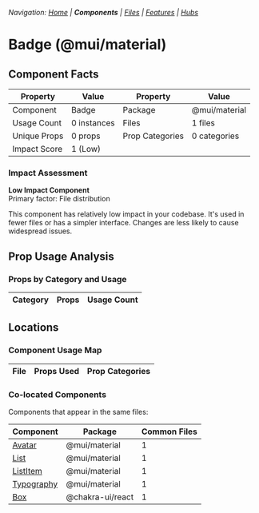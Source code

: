 
*Navigation: [Home](../../index.md) | **Components** | [Files](../../files.md) | [Features](../../features.md) | [Hubs](../../hubs.md)*



# Badge (@mui/material)

## Component Facts

| Property | Value | Property | Value |
|----------|-------|----------|-------|
| Component | Badge | Package | @mui/material |
| Usage Count | 0 instances | Files | 1 files |
| Unique Props | 0 props | Prop Categories | 0 categories |
| Impact Score | 1 (Low) | | |

### Impact Assessment

**Low Impact Component**  
Primary factor: File distribution

This component has relatively low impact in your codebase. It&#x27;s used in fewer files or has a simpler interface. Changes are less likely to cause widespread issues.

## Prop Usage Analysis

### Props by Category and Usage

| Category | Props | Usage Count |
|----------|-------|-------------|


## Locations

### Component Usage Map

| File | Props Used | Prop Categories |
|------|------------|----------------|

### Co-located Components
Components that appear in the same files:

| Component | Package | Common Files |
|-----------|---------|--------------|
| [Avatar](../@mui_material/Avatar.md) | @mui/material | 1 |
| [List](../@mui_material/List.md) | @mui/material | 1 |
| [ListItem](../@mui_material/ListItem.md) | @mui/material | 1 |
| [Typography](../@mui_material/Typography.md) | @mui/material | 1 |
| [Box](../@chakra-ui_react/Box.md) | @chakra-ui/react | 1 |
